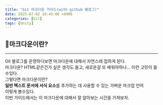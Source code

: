 ```yaml
---
title: "Git 마크다운 가이드(with github 블로그)"
date: 2025-07-02 10:45:00 +0900
categories: [Git]
tags: [Unity]
---
```


## 🎈마크다운이란?
---
Git 블로그를 운영하다보면 마크다운에 대해서 자연스레 접하게 된다.  
마크다운? HTML같은건가 싶은 생각도 들고, 새로운걸 또 배워야하나...
이런 고민이 들수있다.  
그렇다면 마크다운이란?  
**일반 텍스트 문서에 서식 요소**를 추가하는 데 사용할 수 있는 가벼운 마크업 언어  
이렇게 볼수있다.  
이번 가이드에서는 이 마크다운에 대해서 잘 알아보는 시간을 가져보자.
